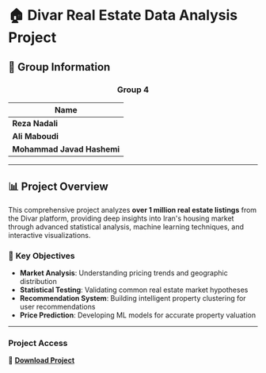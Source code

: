 # 🏠 Divar Real Estate Data Analysis Project

## 👥 **Group Information**

<div align="center">

### **Group 4**

| Name |
|------|
| **Reza Nadali** |
| **Ali Maboudi** |
| **Mohammad Javad Hashemi** |

</div>

---

## 📊 **Project Overview**

This comprehensive project analyzes **over 1 million real estate listings** from the Divar platform, providing deep insights into Iran's housing market through advanced statistical analysis, machine learning techniques, and interactive visualizations.

### 🎯 **Key Objectives**
- **Market Analysis**: Understanding pricing trends and geographic distribution
- **Statistical Testing**: Validating common real estate market hypotheses
- **Recommendation System**: Building intelligent property clustering for user recommendations
- **Price Prediction**: Developing ML models for accurate property valuation

---

### **Project Access**
📁 [**Download Project**](https://github.com/RezaNadali78/Quera_First_Project.git)


